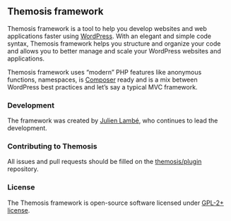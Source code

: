 Themosis framework
------------------

Themosis framework is a tool to help you develop websites and web applications faster using [WordPress](http://wordpress.org). With an elegant and simple code syntax, Themosis framework helps you structure and organize your code and allows you to better manage and scale your WordPress websites and applications.

Themosis framework uses “modern” PHP features like anonymous functions, namespaces, is [Composer](https://getcomposer.org/) ready and is a mix between WordPress best practices and let’s say a typical MVC framework.

### Development

The framework was created by [Julien Lambé](http://www.themosis.com/), who continues to lead the development.

### Contributing to Themosis

All issues and pull requests should be filled on the [themosis/plugin](https://github.com/themosis/plugin/issues) repository.

### License

The Themosis framework is open-source software licensed under [GPL-2+ license](http://www.gnu.org/licenses/gpl-2.0.html).